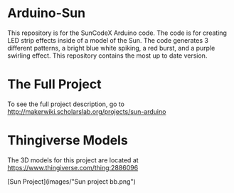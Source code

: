 # Arduino-Sun

This repository is for the SunCodeX Arduino code. The code is for creating LED strip effects inside of a model of the Sun. The code generates 3 different patterns, a bright blue white spiking, a red burst, and a purple swirling effect. This repository contains the most up to date version.

# The Full Project
To see the full project description, go to http://makerwiki.scholarslab.org/projects/sun-arduino 

# Thingiverse Models
The 3D models for this project are located at https://www.thingiverse.com/thing:2886096

[Sun Project](images/"Sun project bb.png")
